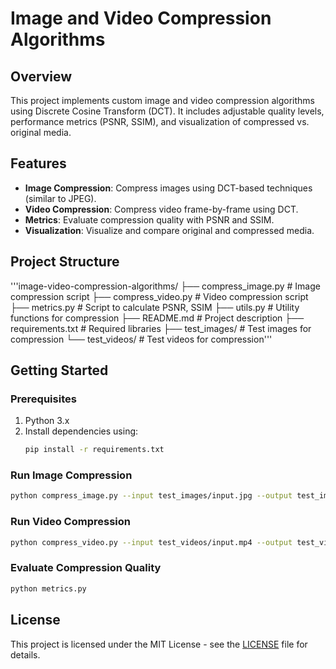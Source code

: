 # Image and Video Compression Algorithms

## Overview
This project implements custom image and video compression algorithms using Discrete Cosine Transform (DCT). It includes adjustable quality levels, performance metrics (PSNR, SSIM), and visualization of compressed vs. original media.

## Features
- **Image Compression**: Compress images using DCT-based techniques (similar to JPEG).
- **Video Compression**: Compress video frame-by-frame using DCT.
- **Metrics**: Evaluate compression quality with PSNR and SSIM.
- **Visualization**: Visualize and compare original and compressed media.

## Project Structure
'''image-video-compression-algorithms/
├── compress_image.py        # Image compression script
├── compress_video.py        # Video compression script
├── metrics.py               # Script to calculate PSNR, SSIM
├── utils.py                 # Utility functions for compression
├── README.md                # Project description
├── requirements.txt         # Required libraries
├── test_images/             # Test images for compression
└── test_videos/             # Test videos for compression'''

## Getting Started

### Prerequisites
1. Python 3.x
2. Install dependencies using:
   ```bash
   pip install -r requirements.txt
   ```

### Run Image Compression
```bash
python compress_image.py --input test_images/input.jpg --output test_images/compressed_output.jpg --quality 30
```

### Run Video Compression
```bash
python compress_video.py --input test_videos/input.mp4 --output test_videos/compressed_output.avi --quality 30
```

### Evaluate Compression Quality
```bash
python metrics.py
```

## License
This project is licensed under the MIT License - see the [LICENSE](LICENSE) file for details.
